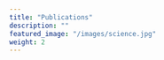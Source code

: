 ```yaml
---
title: "Publications"
description: ""
featured_image: "/images/science.jpg"
weight: 2
---
```


<!-- 1. Hu J., Selby C.P., Adar S., **Adebali O.**, Sancar A.* (2017) <br />[Molecular mechanism of DNA excision repair and excision repair maps of the human and E. coli genomes.](http://dx.doi.org/10.1074/jbc.C117.818807) <br /> _Journal of Biological Chemistry_ _292_(45), 18386-18391

1. Hu J., Selby C.P., Adar S., **Adebali O.**, Sancar A.* (2017) <br />[Molecular mechanism of DNA excision repair and excision repair maps of the human and E. coli genomes.](https://www.google.com) <br /> _Journal of Biological Chemistry_ -->
